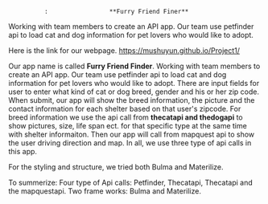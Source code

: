 
              :                 **Furry Friend Finer**
Working with team members to create an API app. Our team use petfinder api to load cat and dog information for pet lovers who would like to
adopt. 


Here is the link for our webpage. https://mushuyun.github.io/Project1/

                               
Our app name is called __Furry Friend Finder__. Working with team members to create an API app. Our team use petfinder api to load cat and dog information for pet lovers who would like to adopt. There are input fields for user to enter what kind of cat or dog breed, gender and his or her zip code. When submit, our app will show the breed information, the picture and the contact information for each shelter based on that user's zipcode. For breed information we use the api call from __thecatapi and thedogapi__ to show pictures, size, life span ect. for that specific type at the same time with shelter informaiton. Then our app will call from mapquest api to show the user driving direction and map. In all, we use three type of api calls in this app. 

For the styling and structure, we tried both Bulma and Materilize. 

To summerize: 
Four type of Api calls: Petfinder, Thecatapi, Thecatapi and the mapquestapi. 
Two frame works: Bulma and Materilize.



